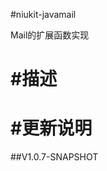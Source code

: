 
#niukit-javamail

Mail的扩展函数实现

#描述
======================================================================

#更新说明
======================================================================

##V1.0.7-SNAPSHOT




